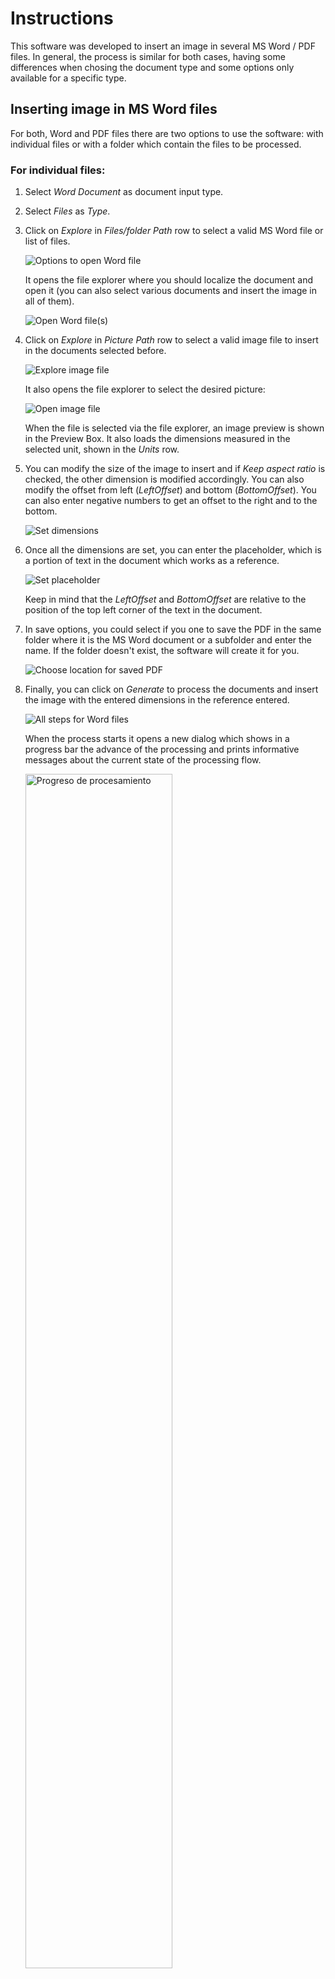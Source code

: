 # Instructions

This software was developed to insert an image in several MS Word / PDF files. In general, the process is similar for both cases, having some differences when chosing the document type and some options only available for a specific type. 

## Inserting image in MS Word files

For both, Word and PDF files there are two options to use the software: with individual files or with a folder which contain the files to be processed.

### For individual files:

1. Select *Word Document* as document input type.

2. Select *Files* as *Type*.

3. Click on *Explore* in *Files/folder Path* row to select a valid MS Word file or list of files. 

    ![Options to open Word file](~/images/word_file_1_2_3.png "Options to open Word file")

     It opens the file explorer  where you should localize the document and open it (you can also select various documents and insert the image in all of them).

    ![Open Word file(s)](~/images/word_file_3.png "Open Word file(s)")

4. Click on *Explore* in *Picture Path* row to select a valid image file to insert in the documents selected before. 

    ![Explore image file](~/images/word_file_4.png "Explore image path")

    It also opens the file explorer to select the desired picture:

    ![Open image file](~/images/word_file_4_1.png "Open image path")

    When the file is selected via the file explorer, an image preview is shown in the Preview Box. It also loads the dimensions measured in the selected unit, shown in the *Units* row.

5. You can modify the size of the image to insert and if *Keep aspect ratio* is checked, the other dimension is modified accordingly.
    You can also modify the offset from left (*LeftOffset*) and bottom (*BottomOffset*). You can also enter negative numbers to get an offset to the right and to the bottom. 

    ![Set dimensions](~/images/word_file_5.png "Set dimensions")

6. Once all the dimensions are set, you can enter the placeholder, which is a portion of text in the document which works as a reference.

    ![Set placeholder](~/images/word_file_6.png "Set placeholder")

    Keep in mind that the *LeftOffset* and *BottomOffset* are relative to the position of the top left corner of the text in the document.

7. In save options, you could select if you one to save the PDF in the same folder where it is the MS Word document or a subfolder and enter the name. If the folder doesn't exist, the software will create it for you.

    ![Choose location for saved PDF](~/images/word_file_7.png "Choose location for saved PDF")

8. Finally, you can click on *Generate* to process the documents and insert the image with the entered dimensions in the reference entered.

    ![All steps for Word files](~/images/word_file_8.png "All steps for Word files")

    When the process starts it opens a new dialog which shows in a progress bar the advance of the processing and prints informative messages about the current state of the processing flow.
    
    <img src="~/images/word_file_progress.png" alt="Progreso de procesamiento" width="70%"/>

Then, you can check the result opening the PDF. Don't forget to close the PDF, if you want to regenerate it, otherwise an error will occur as the software cannot write the file if it is open.

![Input vs output document files](~/images/word_file_diff.png "Input vs output document files")

### For a folder containing Word files:

It is pretty similar to the previous step changing in the second one:

1. Select *Word Document* as document input type.

2. Select *Folder* as *Type*.

3. Click on *Explore* in *Files/folder Path* row to select the folder containing the Word files.

    ![Options to open the folder](~/images/word_folder_1_2_3.png "Options to open the folder")

     It opens the folder explorer  where you should localize the folder that contains the Word files.

    <img src="~/images/word_folder_3.png" alt="Open folder" width="50%"/>

From here, it continues with the 4 to the 8 steps of individual files. When clicking in the *Generate* button it opens the progress dialog box which shows the status of processing for all of the Word documents inside the selected folder.

<img src="~/images/word_folder_progress.png" alt="Progreso de procesamiento" width="70%"/>

When opening the folder you can check the generated files (each one per Word document found in selected folder).

![Input vs output document folders](~/images/word_folder_diff.png "Input vs output document folders")


## Inserting image in PDF files

Different from the Word files case, for PDF there are two options of reference: relative to text and relative to page, while Word only have relative to text.

### With reference relative to text

In this case, it is pretty similar as the Word case, only changin for both individual files and folder cases, *the Document input type*.

#### For individual files:

1. Select *PDF Document* as document input type.

2. Select *Files* as *Type*.

3. Click on *Explore* in *Files/folder Path* row to select a valid PDF file or list of files. 
    
    ![Options to open PDF file](~/images/pdf_file_1_2_3.png "Options to open PDF file")

     It opens the file explorer  where you should localize the document and open it (you can also select various documents and insert the image in all of them).

    ![Open PDF file(s)](~/images/pdf_file_3.png "Open PDF file(s)")

Continue from 4 to 8 as the [Word](#inserting-image-in-ms-word-files) case for individual files. Make sure that *Relative to text* option is selected in the *Reference type* row.

After the program has completed that task sucessfully, you can check the result PDF in the created subfolder (with name PDF if not changed in the options) under the directory of the original file . 

![Input vs output document files](~/images/pdf_file_diff.png "Input vs output document files")

#### For a folder containing PDF files:

1. Select *PDF Document* as document input type.

2. Select *Folder* as *Type*.

3. Click on *Explore* in *Files/folder Path* row to select the folder containing the PDF files.

    ![Options to open the folder](~/images/pdf_folder_1_2_3.png "Options to open the folder")

     It opens the folder explorer  where you should localize the folder that contains the PDF files.

    <img src="~/images/pdf_folder_3.png" alt="Open folder" width="50%"/>

From here, it continues with the 4 to the 8 steps of individual files. When clicking in the *Generate* button it opens the progress dialog box which shows the status of processing for all of the PDF documents inside the selected folder.

<img src="~/images/pdf_folder_progress.png" alt="Progreso de procesamiento" width="70%"/>

When opening the folder you can check the generated files (each one per input pdf document found in selected folder).

![Input vs output document folders](~/images/pdf_folder_diff.png "Input vs output document folders")


### With reference relative to page

In this case it vary as incorporates its own options to refer the image position relative to the page.

#### For individual files:

1. Select *PDF Document* as document input type.

2. Select *Files* as *Type*.

3. Click on *Explore* in *Files/folder Path* row to select a valid PDF file or list of files. 

4. Click on *Explore* in *Picture Path* row to select a valid image file to insert in the documents selected before. 
    When the file is selected via the file explorer, an image preview is shown in the Preview Box. It also loads the dimensions measured in the selected unit, shown in the *Units* row.

5. You can modify the size of the image to insert and if *Keep aspect ratio* is checked, the other dimension is modified accordingly.
    You can also modify the offset from left (*LeftOffset*) and bottom (*BottomOffset*). You can also enter negative numbers to get an offset to the right and to the bottom. 

    ![Set dimensions](~/images/pdf_file_page_1_to_5.png "Set dimensions")

6. Select the option *Relative to page* in *Reference type* row.

7. Enter the page number and select which corner of the page will be the page reference for the image insertion.

    ![Set page reference](~/images/pdf_file_page_6_7.png "Set page reference")

8. You can modify the subfolder name where the documents will be exported, if desired.

9. Click on generate to create a new PDF document with the image inserted.

    ![All steps](~/images/pdf_file_page_9.png "All steps")

    When the process starts it opens a new dialog which shows in a progress bar the advance of the processing and prints informative messages about the current state of the processing flow.
    
    <img src="~/images/pdf_file_page_progress.png" alt="Progreso de procesamiento" width="70%"/>

Then, you can check the result opening the PDF. Don't forget to close the PDF, if you want to regenerate it, otherwise an error will occur as the software cannot write the file if it is open.

![Input vs output document files](~/images/pdf_file_page_diff.png "Input vs output document files")

#### For a folder containing PDF files:

1. Select *PDF Document* as document input type.

2. Select *Folder* as *Type*.

3. Click on *Explore* in *Files/folder Path* row to select the folder containing the PDF files.

    ![Options to open the folder](~/images/pdf_folder_1_2_3.png "Options to open the folder")

     It opens the folder explorer  where you should localize the folder that contains the PDF files.

    <img src="~/images/pdf_folder_3.png" alt="Open folder" width="50%"/>

From here, it continues with the 4 to the 8 steps of [individual files](#for-individual-files-2). Make sure that the reference is set to *Relative to page* as specified in step 6. When clicking in the *Generate* button it opens the progress dialog box which shows the status of processing for all of the PDF documents inside the selected folder.

<img src="~/images/pdf_folder_page_progress.png" alt="Progreso de procesamiento" width="70%"/>

When opening the folder you can check the generated files (each one per input pdf document found in selected folder).

![Input vs output document folders](~/images/pdf_folder_diff.png "Input vs output document folders")